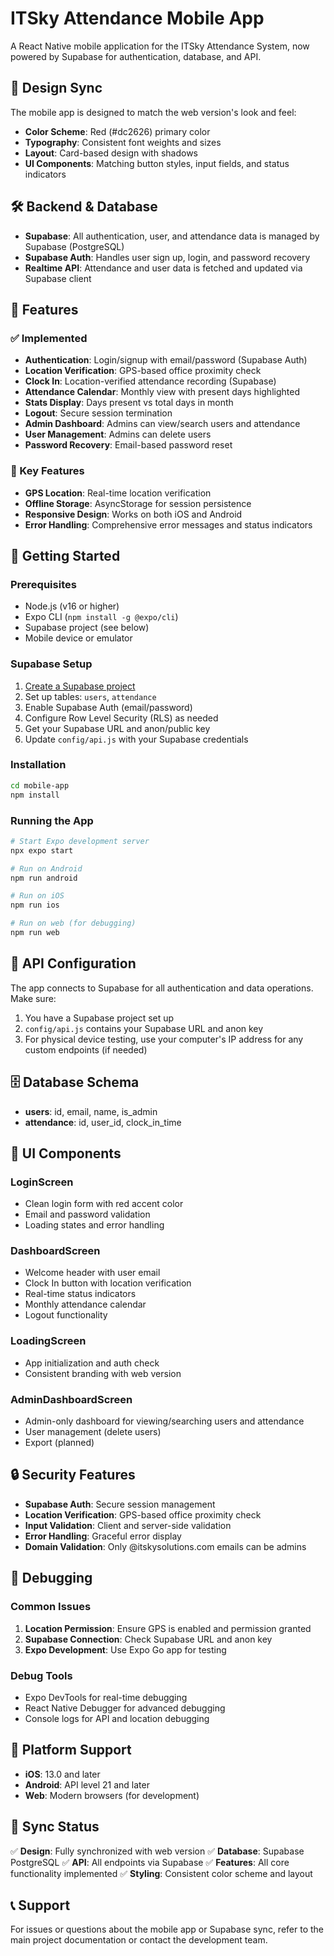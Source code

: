 # ITSky Attendance Mobile App

A React Native mobile application for the ITSky Attendance System, now powered by Supabase for authentication, database, and API.

## 🎨 Design Sync

The mobile app is designed to match the web version's look and feel:

- **Color Scheme**: Red (#dc2626) primary color
- **Typography**: Consistent font weights and sizes
- **Layout**: Card-based design with shadows
- **UI Components**: Matching button styles, input fields, and status indicators

## 🛠️ Backend & Database

- **Supabase**: All authentication, user, and attendance data is managed by Supabase (PostgreSQL)
- **Supabase Auth**: Handles user sign up, login, and password recovery
- **Realtime API**: Attendance and user data is fetched and updated via Supabase client

## 📱 Features

### ✅ Implemented
- **Authentication**: Login/signup with email/password (Supabase Auth)
- **Location Verification**: GPS-based office proximity check
- **Clock In**: Location-verified attendance recording (Supabase)
- **Attendance Calendar**: Monthly view with present days highlighted
- **Stats Display**: Days present vs total days in month
- **Logout**: Secure session termination
- **Admin Dashboard**: Admins can view/search users and attendance
- **User Management**: Admins can delete users
- **Password Recovery**: Email-based password reset

### 🎯 Key Features
- **GPS Location**: Real-time location verification
- **Offline Storage**: AsyncStorage for session persistence
- **Responsive Design**: Works on both iOS and Android
- **Error Handling**: Comprehensive error messages and status indicators

## 🚀 Getting Started

### Prerequisites
- Node.js (v16 or higher)
- Expo CLI (`npm install -g @expo/cli`)
- Supabase project (see below)
- Mobile device or emulator

### Supabase Setup
1. [Create a Supabase project](https://app.supabase.com/)
2. Set up tables: `users`, `attendance`
3. Enable Supabase Auth (email/password)
4. Configure Row Level Security (RLS) as needed
5. Get your Supabase URL and anon/public key
6. Update `config/api.js` with your Supabase credentials

### Installation
```bash
cd mobile-app
npm install
```

### Running the App
```bash
# Start Expo development server
npx expo start

# Run on Android
npm run android

# Run on iOS
npm run ios

# Run on web (for debugging)
npm run web
```

## 🔗 API Configuration

The app connects to Supabase for all authentication and data operations. Make sure:

1. You have a Supabase project set up
2. `config/api.js` contains your Supabase URL and anon key
3. For physical device testing, use your computer's IP address for any custom endpoints (if needed)

## 🗄️ Database Schema

- **users**: id, email, name, is_admin
- **attendance**: id, user_id, clock_in_time

## 🧩 UI Components

### LoginScreen
- Clean login form with red accent color
- Email and password validation
- Loading states and error handling

### DashboardScreen
- Welcome header with user email
- Clock In button with location verification
- Real-time status indicators
- Monthly attendance calendar
- Logout functionality

### LoadingScreen
- App initialization and auth check
- Consistent branding with web version

### AdminDashboardScreen
- Admin-only dashboard for viewing/searching users and attendance
- User management (delete users)
- Export (planned)

## 🔒 Security Features

- **Supabase Auth**: Secure session management
- **Location Verification**: GPS-based office proximity check
- **Input Validation**: Client and server-side validation
- **Error Handling**: Graceful error display
- **Domain Validation**: Only @itskysolutions.com emails can be admins

## 🐞 Debugging

### Common Issues
1. **Location Permission**: Ensure GPS is enabled and permission granted
2. **Supabase Connection**: Check Supabase URL and anon key
3. **Expo Development**: Use Expo Go app for testing

### Debug Tools
- Expo DevTools for real-time debugging
- React Native Debugger for advanced debugging
- Console logs for API and location debugging

## 📱 Platform Support

- **iOS**: 13.0 and later
- **Android**: API level 21 and later
- **Web**: Modern browsers (for development)

## 🔄 Sync Status

✅ **Design**: Fully synchronized with web version
✅ **Database**: Supabase PostgreSQL
✅ **API**: All endpoints via Supabase
✅ **Features**: All core functionality implemented
✅ **Styling**: Consistent color scheme and layout

## 📞 Support

For issues or questions about the mobile app or Supabase sync, refer to the main project documentation or contact the development team. 
